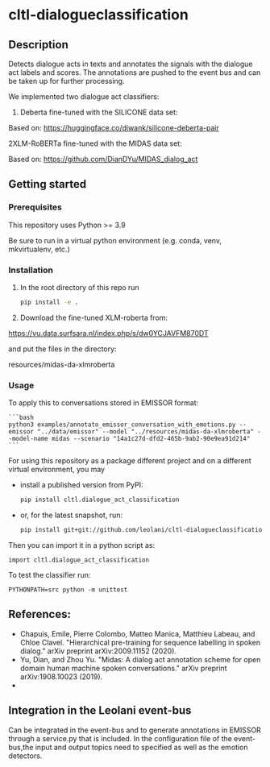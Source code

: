 # cltl-dialogueclassification

## Description

Detects dialogue acts in texts and annotates the signals with the dialogue act labels and scores.
The annotations are pushed to the event bus and can be taken up for further processing.

We implemented two dialogue act classifiers:

1) Deberta fine-tuned with the SILICONE data set:

Based on: https://huggingface.co/diwank/silicone-deberta-pair

2XLM-RoBERTa fine-tuned with the MIDAS data set:

Based on: https://github.com/DianDYu/MIDAS_dialog_act

## Getting started

### Prerequisites

This repository uses Python >= 3.9

Be sure to run in a virtual python environment (e.g. conda, venv, mkvirtualenv, etc.)

### Installation

1. In the root directory of this repo run

    ```bash
    pip install -e .
    ```
2. Download the fine-tuned XLM-roberta from: 

https://vu.data.surfsara.nl/index.php/s/dw0YCJAVFM870DT

and put the files in the directory:

resources/midas-da-xlmroberta

### Usage

To apply this to conversations stored in EMISSOR format:

    ```bash
    python3 examples/annotato_emissor_conversation_with_emotions.py --emissor "../data/emissor" --model "../resources/midas-da-xlmroberta" --model-name midas --scenario "14a1c27d-dfd2-465b-9ab2-90e9ea91d214"
    ```

For using this repository as a package different project and on a different virtual environment, you may

- install a published version from PyPI:

    ```bash
    pip install cltl.dialogue_act_classification
    ```

- or, for the latest snapshot, run:

    ```bash
    pip install git+git://github.com/leolani/cltl-dialogueclassification.git@main
    ```

Then you can import it in a python script as:

    import cltl.dialogue_act_classification

To test the classifier run:

```commandline
PYTHONPATH=src python -m unittest
```

## References:
- Chapuis, Emile, Pierre Colombo, Matteo Manica, Matthieu Labeau, and Chloe Clavel. "Hierarchical pre-training for sequence labelling in spoken dialog." arXiv preprint arXiv:2009.11152 (2020).
- Yu, Dian, and Zhou Yu. "Midas: A dialog act annotation scheme for open domain human machine spoken conversations." arXiv preprint arXiv:1908.10023 (2019).
- 

## Integration in the Leolani event-bus

Can be integrated in the event-bus and to generate annotations in EMISSOR through a service.py that is included.
In the configuration file of the event-bus,the input and output topics need to specified as well as the emotion detectors.



